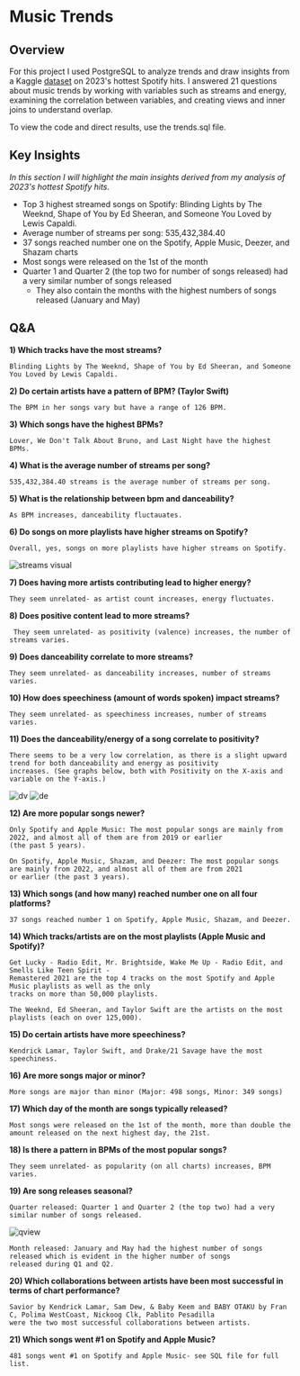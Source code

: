 # Music Trends
## Overview
For this project I used PostgreSQL to analyze trends and draw insights from a Kaggle [dataset](https://www.kaggle.com/datasets/nelgiriyewithana/top-spotify-songs-2023?resource=download) on 2023's hottest Spotify hits. I answered 21 questions about music trends by working with variables such as streams and energy, examining the correlation between variables, and creating views and inner joins to understand overlap.

To view the code and direct results, use the trends.sql file.

## Key Insights
*In this section I will highlight the main insights derived from my analysis of 2023's hottest Spotify hits.*
- Top 3 highest streamed songs on Spotify: Blinding Lights by The Weeknd, Shape of You by Ed Sheeran, and Someone You Loved by Lewis Capaldi.
- Average number of streams per song: 535,432,384.40
- 37 songs reached number one on the Spotify, Apple Music, Deezer, and Shazam charts
- Most songs were released on the 1st of the month
- Quarter 1 and Quarter 2 (the top two for number of songs released) had a very similar number of songs released
  - They also contain the months with the highest numbers of songs released (January and May) 

## Q&A
**1) Which tracks have the most streams?**

    Blinding Lights by The Weeknd, Shape of You by Ed Sheeran, and Someone You Loved by Lewis Capaldi.
  
   
**2) Do certain artists have a pattern of BPM? (Taylor Swift)**

    The BPM in her songs vary but have a range of 126 BPM.


**3) Which songs have the highest BPMs?**

    Lover, We Don't Talk About Bruno, and Last Night have the highest BPMs.
    

**4) What is the average number of streams per song?**

    535,432,384.40 streams is the average number of streams per song.


**5) What is the relationship between bpm and danceability?**

    As BPM increases, danceability fluctauates.


**6) Do songs on more playlists have higher streams on Spotify?**

    Overall, yes, songs on more playlists have higher streams on Spotify.
![streams visual](https://github.com/vedarc/Music-Trends/assets/162649750/db7555b7-6de9-42e4-8806-935d6d572813)


**7) Does having more artists contributing lead to higher energy?**

    They seem unrelated- as artist count increases, energy fluctuates.


**8) Does positive content lead to more streams?**

     They seem unrelated- as positivity (valence) increases, the number of streams varies.


**9) Does danceability correlate to more streams?**

    They seem unrelated- as danceability increases, number of streams varies.


**10) How does speechiness (amount of words spoken) impact streams?**

    They seem unrelated- as speechiness increases, number of streams varies.


**11) Does the danceability/energy of a song correlate to positivity?**

    There seems to be a very low correlation, as there is a slight upward trend for both danceability and energy as positivity
    increases. (See graphs below, both with Positivity on the X-axis and variable on the Y-axis.)
    
  ![dv](https://github.com/vedarc/Music-Trends/assets/162649750/ea0a1c76-ba8b-4abe-bc8b-c4477e0b5bd8)
  ![de](https://github.com/vedarc/Music-Trends/assets/162649750/392dc3fb-c852-45e5-a6e9-f9956093a028)



**12) Are more popular songs newer?**

    Only Spotify and Apple Music: The most popular songs are mainly from 2022, and almost all of them are from 2019 or earlier
    (the past 5 years).
    
    On Spotify, Apple Music, Shazam, and Deezer: The most popular songs are mainly from 2022, and almost all of them are from 2021
    or earlier (the past 3 years).


**13) Which songs (and how many) reached number one on all four platforms?**

    37 songs reached number 1 on Spotify, Apple Music, Shazam, and Deezer.


**14) Which tracks/artists are on the most playlists (Apple Music and Spotify)?**

    Get Lucky - Radio Edit, Mr. Brightside, Wake Me Up - Radio Edit, and Smells Like Teen Spirit -
    Remastered 2021 are the top 4 tracks on the most Spotify and Apple Music playlists as well as the only
    tracks on more than 50,000 playlists.
    
    The Weeknd, Ed Sheeran, and Taylor Swift are the artists on the most playlists (each on over 125,000).


**15) Do certain artists have more speechiness?**

    Kendrick Lamar, Taylor Swift, and Drake/21 Savage have the most speechiness.


**16) Are more songs major or minor?**

    More songs are major than minor (Major: 498 songs, Minor: 349 songs)


**17) Which day of the month are songs typically released?**

    Most songs were released on the 1st of the month, more than double the amount released on the next highest day, the 21st.


**18) Is there a pattern in BPMs of the most popular songs?**

    They seem unrelated- as popularity (on all charts) increases, BPM varies.


**19) Are song releases seasonal?**

    Quarter released: Quarter 1 and Quarter 2 (the top two) had a very similar number of songs released.
![qview](https://github.com/vedarc/Music-Trends/assets/162649750/3b8a162d-b241-4aec-a57b-08d1045e996c)

    Month released: January and May had the highest number of songs released which is evident in the higher number of songs
    released during Q1 and Q2.



**20) Which collaborations between artists have been most successful in terms of chart performance?**

    Savior by Kendrick Lamar, Sam Dew, & Baby Keem and BABY OTAKU by Fran C, Polima WestCoast, Nickoog Clk, Pablito Pesadilla
    were the two most successful collaborations between artists.


**21) Which songs went #1 on Spotify and Apple Music?**

    481 songs went #1 on Spotify and Apple Music- see SQL file for full list.
